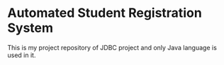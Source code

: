 # Automated Student Registration System
This is my project repository of JDBC project and only Java language is used in it.

